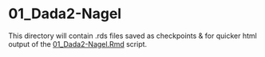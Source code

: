 # 01_Dada2-Nagel

This directory will contain .rds files saved as checkpoints & for quicker html output of the [01_Dada2-Nagel.Rmd](../../../../scripts/analysis-individual/Nagel-2016/01_Dada2-Nagel.Rmd) script.